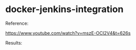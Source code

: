 # docker-jenkins-integration

Reference:

https://www.youtube.com/watch?v=mszE-OCI2V4&t=626s

Results:

